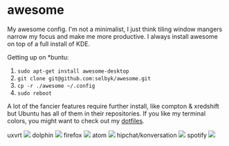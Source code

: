 awesome
=======

My awesome config.  I'm not a minimalist, I just think tiling window mangers narrow my focus and make me more productive.  I always install awesome on top of a full install of KDE.

Getting up on *buntu:

1. `sudo apt-get install awesome-desktop`
2. `git clone git@github.com:selbyk/awesome.git`
3. `cp -r ./awesome ~/.config`
4. `sudo reboot`

A lot of the fancier features require further install, like compton & xredshift but Ubuntu has all of them in their repositories.  If you like my terminal colors, you might want to check out my [dotfiles](https://github.com/selbyk/dotfiles).

uxvrt
![](http://i.imgur.com/6BzAXHk.jpg)
dolphin
![](http://i.imgur.com/cGZyFAc.png)
firefox
![](http://i.imgur.com/px63cTS.png)
atom
![](http://i.imgur.com/aITH1VC.png)
hipchat/konversation
![](http://i.imgur.com/X108FMA.png)
spotify
![](http://i.imgur.com/tyEXFfW.png)
